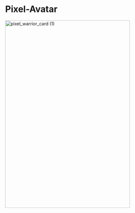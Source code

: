 # Pixel-Avatar
<img width="400" height="600" alt="pixel_warrior_card (1)" src="https://github.com/user-attachments/assets/6a21e052-778f-47c4-b41b-4bc0f4d04b3f" />
